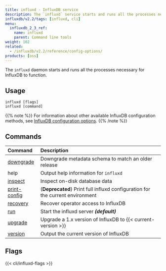 ```yaml
---
title: influxd - InfluxDB service
description: The `influxd` service starts and runs all the processes necessary for InfluxDB to function.
influxdb/v2.2/tags: [influxd, cli]
menu:
  influxdb_2_3_ref:
    name: influxd
    parent: Command line tools
weight: 102
related:
  - /influxdb/v2.2/reference/config-options/
products: [oss]
---
```


The `influxd` daemon starts and runs all the processes necessary for InfluxDB to function.

## Usage

```
influxd [flags]
influxd [command]
```

{{% note %}}
For information about other available InfluxDB configuration methods, see
[InfluxDB configuration options](/influxdb/v2.2/reference/config-options/).
{{% /note %}}

## Commands

| Command                                                            | Description                                                  |
| :----------------------------------------------------------------- | :----------------------------------------------------------- |
| [downgrade](/influxdb/v2.2/reference/cli/influxd/downgrade/)       | Downgrade metadata schema to match an older release          |
| help                                                               | Output help information for `influxd`                        |
| [inspect](/influxdb/v2.2/reference/cli/influxd/inspect/)           | Inspect on-disk database data                                |
| [print-config](/influxdb/v2.2/reference/cli/influxd/print-config/) | (**Deprecated**) Print full influxd configuration for the current environment |
| [recovery](/influxdb/v2.2/reference/cli/influxd/recovery/)         | Recover operator access to InfluxDB                          |
| [run](/influxdb/v2.2/reference/cli/influxd/run/)                   | Start the influxd server _**(default)**_                     |
| [upgrade](/influxdb/v2.2/reference/cli/influxd/upgrade/)           | Upgrade a 1.x version of InfluxDB to {{< current-version >}} |
| [version](/influxdb/v2.2/reference/cli/influxd/version/)           | Output the current version of InfluxDB                       |

## Flags

<!-- Influxd flags are maintained in data/influxd_flags.yml -->
{{< cli/influxd-flags >}}

